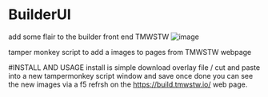 # BuilderUI
add some flair to the builder front end TMWSTW
![image](https://github.com/katzworld/BuilderUI/assets/3157472/91c4f7c5-f900-4aa4-b204-7070aff3e4d8)

tamper monkey script to add a images to pages from TMWSTW webpage 

#INSTALL AND USAGE 
install is simple download overlay file / cut and paste into a new tampermonkey script window and save once done you can see the new images via a f5 refrsh on the https://build.tmwstw.io/ web page.